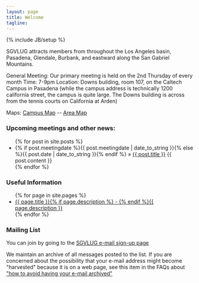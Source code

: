 ```yaml
---
layout: page
title: Welcome
tagline: 
---
```

{% include JB/setup %}

SGVLUG attracts members from throughout the Los Angeles basin, Pasadena, Glendale, Burbank, and eastward along the San Gabriel Mountains.

General Meeting: Our primary meeting is held on the 2nd Thursday of every month
Time: 7-9pm 
Location: Downs building, room 107, on the Caltech Campus in Pasadena (while the campus address is technically 1200 california street, the campus is quite large. The Downs building is across from the tennis courts on California at Arden)

Maps: <a href="http://www.caltech.edu/map/main.html?bn=47">Campus Map</a> -- <a href="http://www.sgvlug.org/map.html">Area Map</a>

### Upcoming meetings and other news:

<ul class="posts">
  {% for post in site.posts %}
    <li><span>{% if post.meetingdate %}{{ post.meetingdate | date_to_string }}{% else %}{{ post.date | date_to_string }}{% endif %}</span> &raquo; <a href="{{ BASE_PATH }}{{ post.url }}">{{ post.title }}</a> {{ post.content }}</li>
  {% endfor %}
</ul>

### Useful Information

<ul class="pages">
  {% for page in site.pages %}
    <li><a href="{{ BASE_PATH }}{{ page.url }}">{{ page.title }}{% if page.description %} - {% endif %}{{ page.description }}</a></li>
  {% endfor %}
</ul>

### Mailing List

You can join by going to the <a href="http://sgvlug.org/mailman/listinfo/sgvlug">SGVLUG e-mail sign-up page</a>

We maintain an archive of all messages posted to the list. If you are concerned about the possibility that your e-mail address might become "harvested" because it is on a web page, see this item in the FAQs about <a href="{{ BASE_PATH }}pages/email_no_archive.html">"how to avoid having your e-mail archived"</a>